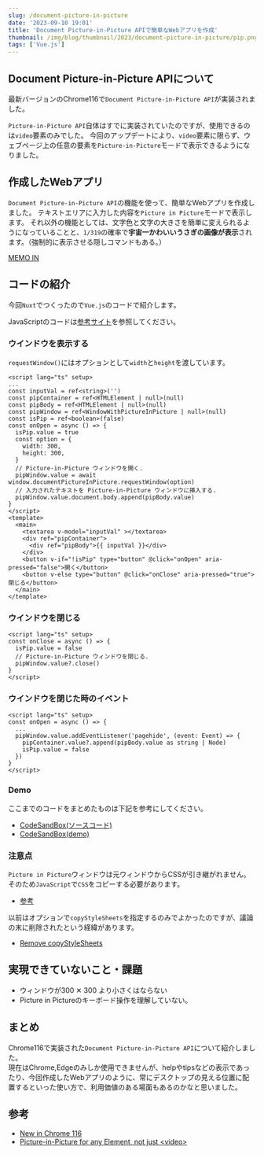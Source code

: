 ```yaml
---
slug: /document-picture-in-picture
date: '2023-09-10 19:01'
title: 'Document Picture-in-Picture APIで簡単なWebアプリを作成'
thumbnail: /img/blog/thumbnail/2023/document-picture-in-picture/pip.png
tags: ['Vue.js']
---
```

## Document Picture-in-Picture APIについて

最新バージョンのChrome116で`Document Picture-in-Picture API`が実装されました。

`Picture-in-Picture API`自体はすでに実装されていたのですが、使用できるのは`video`要素のみでした。
今回のアップデートにより、`video`要素に限らず、ウェブページ上の任意の要素を`Picture-in-Picture`モードで表示できるようになりました。

## 作成したWebアプリ

`Document Picture-in-Picture API`の機能を使って、簡単なWebアプリを作成しました。
テキストエリアに入力した内容を`Picture in Picture`モードで表示します。
それ以外の機能としては、文字色と文字の大きさを簡単に変えられるようになっていることと、`1/319`の確率で**宇宙一かわいいうさぎの画像が表示**されます。（強制的に表示させる隠しコマンドもある。）

[MEMO IN](https://memo-in.vercel.app/)

## コードの紹介

今回`Nuxt`でつくったので`Vue.js`のコードで紹介します。

JavaScriptのコードは[参考サイト](https://developer.chrome.com/docs/web-platform/document-picture-in-picture/#examples)を参照してください。

### ウインドウを表示する

`requestWindow()`にはオプションとして`width`と`height`を渡しています。
```vue
<script lang="ts" setup>
...
const inputVal = ref<string>('')
const pipContainer = ref<HTMLElement | null>(null)
const pipBody = ref<HTMLElement | null>(null)
const pipWindow = ref<WindowWithPictureInPicture | null>(null)
const isPip = ref<boolean>(false)
const onOpen = async () => {
  isPip.value = true
  const option = {
    width: 300,
    height: 300,
  }
  // Picture-in-Picture ウィンドウを開く.
  pipWindow.value = await window.documentPictureInPicture.requestWindow(option)
  // 入力されたテキストを Picture-in-Picture ウィンドウに挿入する.
  pipWindow.value.document.body.append(pipBody.value)
}
</script>
<template>
  <main>
    <textarea v-model="inputVal" ></textarea>
    <div ref="pipContainer">
      <div ref="pipBody">{{ inputVal }}</div>
    </div>
    <button v-if="!isPip" type="button" @click="onOpen" aria-pressed="false">開く</button>
    <button v-else type="button" @click="onClose" aria-pressed="true">閉じる</button>
  </main>
</template>
```

### ウインドウを閉じる
```vue
<script lang="ts" setup>
const onClose = async () => {
  isPip.value = false
  // Picture-in-Picture ウィンドウを閉じる.
  pipWindow.value?.close()
}
</script>
```

### ウインドウを閉じた時のイベント
```vue
<script lang="ts" setup>
const onOpen = async () => {
  ...
  pipWindow.value.addEventListener('pagehide', (event: Event) => {
    pipContainer.value?.append(pipBody.value as string | Node)
    isPip.value = false
  })
}
</script>
```

### Demo
ここまでのコードをまとめたものは下記を参考にしてください。
- [CodeSandBox(ソースコード)](https://codesandbox.io/p/sandbox/wizardly-wildflower-nrhln8?file=/src/components/DocumentPip.vue:1,1)
- [CodeSandBox(demo)](https://nrhln8-5173.csb.app/)

### 注意点
`Picture in Picture`ウィンドウは元ウィンドウからCSSが引き継がれません。そのため`JavaScript`で`CSS`をコピーする必要があります。
- [参考](https://developer.chrome.com/docs/web-platform/document-picture-in-picture/#copy-style-sheets-to-the-picture-in-picture-window)

以前はオプションで`copyStyleSheets`を指定するのみでよかったのですが、議論の末に削除されたという経緯があります。
- [Remove copyStyleSheets](https://github.com/WICG/document-picture-in-picture/pull/79)

## 実現できていないこと・課題

- ウィンドウが300 ✕ 300 より小さくはならない
- Picture in Pictureのキーボード操作を理解していない。

## まとめ
Chrome116で実装された`Document Picture-in-Picture API`について紹介しました。  
現在はChrome,Edgeのみしか使用できませんが、helpやtipsなどの表示であったり、今回作成したWebアプリのように、常にデスクトップの見える位置に配置するといった使い方で、利用価値のある場面もあるのかなと思いました。

## 参考
- [New in Chrome 116](https://developer.chrome.com/blog/new-in-chrome-116/)
- [Picture-in-Picture for any Element, not just \<video\>](https://developer.chrome.com/docs/web-platform/document-picture-in-picture/)
